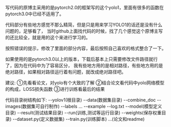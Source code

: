 写代码的原博主采用的是pytorch2.0的框架写的这个yolo1，里面有很多的函数在pytorch3.0中已经不适用了。

代码部分有些地方感觉不那么精简，但是只是用来学习YOLO1的话还是没有什么问题的，足够看了，
当时github上面找代码的时候，找了几个感觉这个原博主写的还比较全，就是用的这个来进行学习的。

按照错误的提示，修改了里面的部分内容，最后按照自己喜欢的格式整合了一下。

如果使用的是pytorch3.0以上的版本，下载后基本上只需要修改文件路径就行了，因为在代码中为了容易区分，
我有些地方用的是相对路径，有些地方用的是绝对路径，如果相对路径运行着有问题，就改成绝对路径吧。

建议: ①先看看论文，对yolo有个大致的了解
     ②结合论文看代码中yolo网络模型的构成，LOSS损失函数 
     ③进行训练看最后的结果

代码目录树结构如下:
     --yolov1(根目录)
          --data(数据集目录)
               --combine_doc
                    --images(数据集可自行制作)
                    --labels
                    ...
               --example
               --log.txt
          --model(模型定义目录)
          --result(测试结果目录)
          --run(训练,测试等运行目录)
          --weights(保存权重目录)
          --dataset.py(定义数据集)
          --train.py(训练脚本)
          ...(论文和readme)